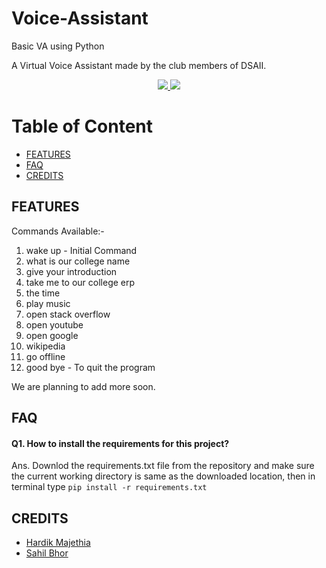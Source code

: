 # Voice-Assistant
Basic VA using Python

A Virtual Voice Assistant made by the club members of DSAII.  
 <p align='center'>
  <a href="https://www.python.org/" alt="made-with-python"> <img src="https://img.shields.io/badge/Made%20with-Python-00ead3.svg?style=flat-square&logo=python&logoColor=00ead3&color=00ead3" /> </a>
  <a href="https://github.com/MiyukiKun/Anime_Gallery_Bot/" alt="Maintenance"> <img src="https://img.shields.io/badge/Maintained%3F-Yes-green.svg?style=flat-square&logo=serverless&logoColor=00ead3&color=00ead3" /> </a>
</p>

# Table of Content

- [FEATURES](#features)
- [FAQ](#faq)
- [CREDITS](#credits) 

## FEATURES
  Commands Available:-
  1) wake up - Initial Command
  2) what is our college name
  3) give your introduction
  4) take me to our college erp
  5) the time
  6) play music
  7) open stack overflow
  8) open youtube
  9) open google
  10) wikipedia
  11) go offline 
  12) good bye - To quit the program

We are planning to add more soon.


  
## FAQ

#### Q1. How to install the requirements for this project?
Ans. Downlod the requirements.txt file from the repository and make sure the current working directory is same as the downloaded location, then in terminal type `pip install -r requirements.txt`





## CREDITS

- [Hardik Majethia](https://github.com/Majethia)
- [Sahil Bhor](https://github.com/Sahil-Bhor)
